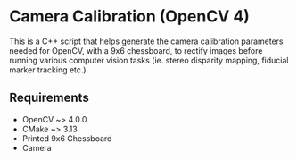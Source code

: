 # Camera Calibration (OpenCV 4)

This is a C++ script that helps generate the camera calibration parameters needed for OpenCV, with a 9x6 chessboard, to rectify images before
running various computer vision tasks (ie. stereo disparity mapping, fiducial marker tracking etc.)

## Requirements

* OpenCV ~> 4.0.0
* CMake ~> 3.13
* Printed 9x6 Chessboard
* Camera


